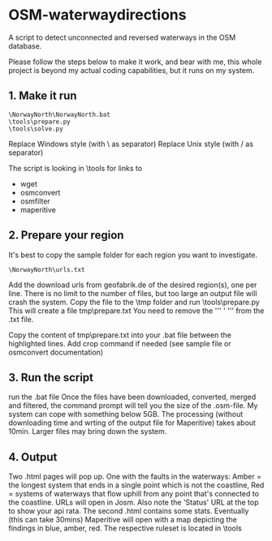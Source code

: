 # OSM-waterwaydirections
A script to detect unconnected and reversed waterways in the OSM database.

Please follow the steps below to make it work, and bear with me, this whole project is beyond my actual coding capabilities, but it runs on my system.

## 1. Make it run
```
\NorwayNorth\NorwayNorth.bat
\tools\prepare.py
\tools\solve.py
```
Replace <YOUR FOLDER> Windows style (with \ as separator)
Replace <YOUR FOLDER UNIX> Unix style (with / as separator)
  
The script is looking in \tools for links to 
- wget
- osmconvert
- osmfilter
- maperitive 

## 2. Prepare your region
It's best to copy the sample folder for each region you want to investigate. 
```
\NorwayNorth\urls.txt
```
Add the download urls from geofabrik.de of the desired region(s), one per line.  There is no limit to the number of files, but too large an output file will crash the system.
Copy the file to the \tmp folder and run \tools\prepare.py
This will create a file tmp\prepare.txt 
You need to remove the ''' ' ''' from the .txt file.

Copy the content of tmp\prepare.txt into your .bat file between the highlighted lines. Add crop command if needed (see sample file or osmconvert documentation)

## 3. Run the script
run the .bat file
Once the files have been downloaded, converted, merged and filtered, the command prompt will tell you the size of the .osm-file. My system can cope with something below 5GB. The processing (without downloading time and wrting of the output file for Maperitive) takes about 10min. Larger files may bring down the system.

## 4. Output
Two .html pages will pop up. One with the faults in the waterways: Amber = the longest system that ends in a single point which is not the coastline, Red = systems of waterways that flow uphill from any point that's connected to the coastline. URLs will open in Josm. Also note the 'Status' URL at the top to show your api rata.
The second .html contains some stats.
Eventually (this can take 30mins) Maperitive will open with a map depicting the findings in blue, amber, red. The respective ruleset is located in \tools
